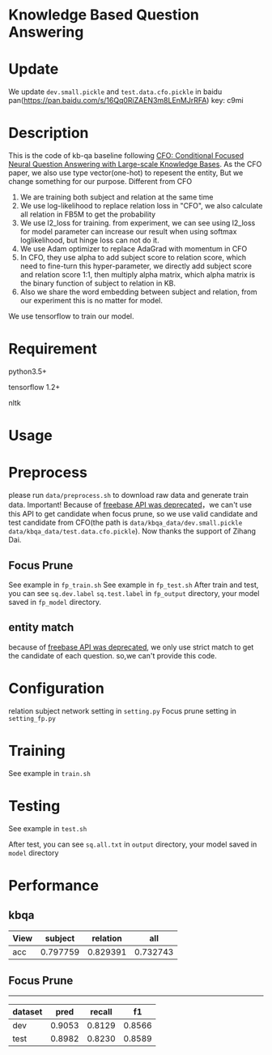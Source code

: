 # Knowledge Based Question Answering

# Update
We update `dev.small.pickle` and `test.data.cfo.pickle` in baidu pan(https://pan.baidu.com/s/16Qq0RiZAEN3m8LEnMJrRFA)  key: c9mi
# Description
 

This is the code of kb-qa baseline following [CFO: Conditional Focused Neural Question Answering with Large-scale Knowledge Bases](https://arxiv.org/pdf/1606.01994.pdf). As the CFO paper, we also use type vector(one-hot) to repesent the entity, But we change something for our purpose.
Different from CFO
1. We are training both subject and relation at the same time 
2. We use log-likelihood to replace relation loss in "CFO", we also calculate all relation in FB5M to get the probability
3. We use l2_loss for training. from experiment, we can see using l2_loss for model parameter can increase our result when using softmax loglikelihood, but hinge loss can not do it.
4. We use Adam optimizer to replace AdaGrad with momentum in CFO
5. In CFO, they use alpha to add subject score to relation score, which need to fine-turn this hyper-parameter, we directly add subject score and relation score 1:1, then multiply alpha matrix, which alpha matrix is the binary function of subject to relation in KB. 
6. Also we share the word embedding between subject and relation, from our experiment this is no matter for model.

We use tensorflow to train our model.
# Requirement



python3.5+

tensorflow 1.2+

nltk



# Usage



# Preprocess


please run `data/preprocess.sh` to download raw data and generate train data.
Important! Because of [freebase API was deprecated](https://developers.google.com/freebase/)，we can't use this API to get candidate when focus prune, so we use valid candidate and test candidate from CFO(the path is `data/kbqa_data/dev.small.pickle data/kbqa_data/test.data.cfo.pickle`). Now thanks the support of Zihang Dai. 

## Focus Prune



See example in `fp_train.sh`
See example in `fp_test.sh`
After train and test, you can see `sq.dev.label` `sq.test.label` in `fp_output` directory, your model saved in `fp_model` directory.

## entity match



because of [freebase API was deprecated](https://developers.google.com/freebase/), we only use strict match to get the candidate of each question. so,we can't provide this code.

# Configuration



relation subject network setting in `setting.py`
Focus prune setting in `setting_fp.py`

# Training



See example in `train.sh`

# Testing


See example in `test.sh`

After test, you can see `sq.all.txt` in `output` directory, your model saved in `model` directory

# Performance


## kbqa



View |subject | relation | all
 --- | --- | --- |---
acc| 0.797759 | 0.829391 | 0.732743

## Focus Prune

---

dataset | pred|recall|f1
---| --- | ---| ---|
dev| 0.9053|0.8129|0.8566
test |0.8982|0.8230|0.8589

